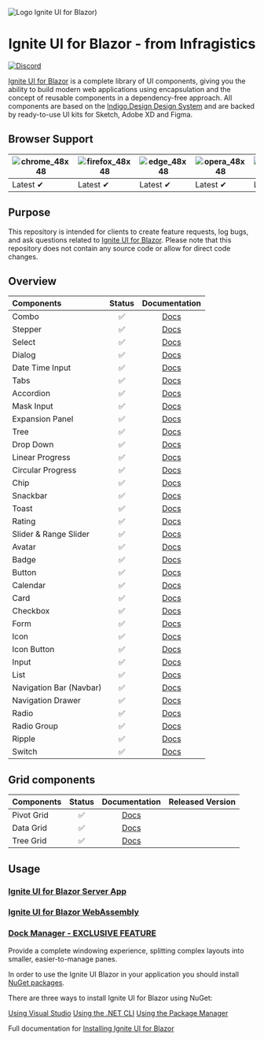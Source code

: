 ![Logo Ignite UI for Blazor)](https://user-images.githubusercontent.com/52001020/173773052-e8fd2806-2631-47a8-838d-1eabdaa4afce.svg)


<h1 align="center">
  Ignite UI for Blazor - from Infragistics 
</h1>



[![Discord](https://img.shields.io/discord/836634487483269200?logo=discord&logoColor=ffffff)](https://discord.com/channels/836634487483269200/836636796229386241)

[Ignite UI for Blazor](https://www.infragistics.com/products/ignite-ui-blazor) is a complete library of UI components, giving you the ability to build modern web applications using encapsulation and the concept of reusable components in a dependency-free approach. 
All components are based on the [Indigo.Design Design System](https://www.infragistics.com/products/appbuilder/ui-toolkit) and are backed by ready-to-use UI kits for Sketch, Adobe XD and Figma.

## Browser Support

![chrome_48x48](https://user-images.githubusercontent.com/2188411/168109445-fbd7b217-35f9-44d1-8002-1eb97e39cdc6.png) | ![firefox_48x48](https://user-images.githubusercontent.com/2188411/168109465-e46305ee-f69f-4fa5-8f4a-14876f7fd3ca.png) | ![edge_48x48](https://user-images.githubusercontent.com/2188411/168109472-a730f8c0-3822-4ae6-9f54-785a66695245.png) | ![opera_48x48](https://user-images.githubusercontent.com/2188411/168109520-b6865a6c-b69f-44a4-9948-748d8afd687c.png) | ![safari_48x48](https://user-images.githubusercontent.com/2188411/168109527-6c58f2cf-7386-4b97-98b1-cfe0ab4e8626.png)
--- | --- | --- | --- | --- |
Latest ✔ | Latest ✔ | Latest ✔ | Latest ✔ | Latest ✔ |

## Purpose

This repository is intended for clients to create feature requests, log bugs, and ask questions related to [Ignite UI for Blazor](https://www.infragistics.com/products/ignite-ui-blazor). Please note that this repository does not contain any source code or allow for direct code changes.

## Overview

|Components|Status|Documentation|
|:--|:--:|:--:|
|Combo|:white_check_mark:|[Docs](https://www.infragistics.com/products/ignite-ui-blazor/blazor/components/inputs/combo/overview)
|Stepper|:white_check_mark:|[Docs](https://www.infragistics.com/products/ignite-ui-blazor/blazor/components/layouts/stepper)|
|Select|:white_check_mark:|[Docs](https://www.infragistics.com/products/ignite-ui-blazor/blazor/components/inputs/select)|
|Dialog|:white_check_mark:|[Docs](https://www.infragistics.com/products/ignite-ui-blazor/blazor/components/notifications/dialog)|
|Date Time Input|:white_check_mark:|[Docs](https://www.infragistics.com/products/ignite-ui-blazor/blazor/components/inputs/date-time-input)|
|Tabs|:white_check_mark:|[Docs](https://www.infragistics.com/products/ignite-ui-blazor/blazor/components/layouts/tabs)|
|Accordion|:white_check_mark:|[Docs](https://www.infragistics.com/products/ignite-ui-blazor/blazor/components/layouts/accordion)|
|Mask Input|:white_check_mark:|[Docs](https://www.infragistics.com/products/ignite-ui-blazor/blazor/components/inputs/input)|
|Expansion Panel|:white_check_mark:|[Docs](https://www.infragistics.com/products/ignite-ui-blazor/blazor/components/layouts/expansion-panel)|
|Tree|:white_check_mark:|[Docs](https://www.infragistics.com/products/ignite-ui-blazor/blazor/components/grids/tree)|
|Drop Down|:white_check_mark:|[Docs](https://www.infragistics.com/products/ignite-ui-blazor/blazor/components/notifications/toast)|
|Linear Progress|:white_check_mark:|[Docs](https://www.infragistics.com/products/ignite-ui-blazor/blazor/components/inputs/linear-progress)|
|Circular Progress|:white_check_mark:|[Docs](https://www.infragistics.com/products/ignite-ui-blazor/blazor/components/inputs/circular-progress)|
|Chip|:white_check_mark:|[Docs](https://www.infragistics.com/products/ignite-ui-blazor/blazor/components/inputs/chip)|   
|Snackbar|:white_check_mark:|[Docs](https://www.infragistics.com/products/ignite-ui-blazor/blazor/components/notifications/snackbar)|
|Toast|:white_check_mark:|[Docs](https://www.infragistics.com/products/ignite-ui-blazor/blazor/components/notifications/toast)|
|Rating|:white_check_mark:|[Docs](https://www.infragistics.com/products/ignite-ui-blazor/blazor/components/inputs/rating)|
|Slider & Range Slider|:white_check_mark:|[Docs](https://www.infragistics.com/products/ignite-ui-blazor/blazor/components/inputs/slider)| 
|Avatar|:white_check_mark:|[Docs](https://www.infragistics.com/products/ignite-ui-blazor/blazor/components/layouts/avatar)|
|Badge|:white_check_mark:|[Docs](https://www.infragistics.com/products/ignite-ui-blazor/blazor/components/inputs/badge)|
|Button|:white_check_mark:|[Docs](https://www.infragistics.com/products/ignite-ui-blazor/blazor/components/inputs/button)|
|Calendar|:white_check_mark:|[Docs](https://www.infragistics.com/products/ignite-ui-blazor/blazor/components/scheduling/calendar)|
|Card|:white_check_mark:|[Docs](https://www.infragistics.com/products/ignite-ui-blazor/blazor/components/layouts/card)|
|Checkbox|:white_check_mark:|[Docs](https://www.infragistics.com/products/ignite-ui-blazor/blazor/components/inputs/checkbox)|
|Form|:white_check_mark:|[Docs](https://www.infragistics.com/products/ignite-ui-blazor/blazor/components/inputs/form)|
|Icon|:white_check_mark:|[Docs](https://www.infragistics.com/products/ignite-ui-blazor/blazor/components/layouts/icon)|
|Icon Button|:white_check_mark:|[Docs](https://www.infragistics.com/products/ignite-ui-blazor/blazor/components/inputs/icon-button)|
|Input|:white_check_mark:|[Docs](https://www.infragistics.com/products/ignite-ui-blazor/blazor/components/inputs/input)|
|List|:white_check_mark:|[Docs](https://www.infragistics.com/products/ignite-ui-blazor/blazor/components/grids/list)|
|Navigation Bar (Navbar)|:white_check_mark:|[Docs](https://www.infragistics.com/products/ignite-ui-blazor/blazor/components/menus/navbar)|
|Navigation Drawer|:white_check_mark:|[Docs](https://www.infragistics.com/products/ignite-ui-blazor/blazor/components/menus/navigation-drawer)|
|Radio|:white_check_mark:|[Docs](https://www.infragistics.com/products/ignite-ui-blazor/blazor/components/inputs/radio)|
|Radio Group|:white_check_mark:|[Docs](https://www.infragistics.com/products/ignite-ui-blazor/blazor/components/inputs/radio)|
|Ripple|:white_check_mark:|[Docs](https://www.infragistics.com/products/ignite-ui-blazor/blazor/components/inputs/ripple)|
|Switch|:white_check_mark:|[Docs](https://www.infragistics.com/products/ignite-ui-blazor/blazor/components/inputs/switch)|

## Grid components

|Components|Status|Documentation|Released Version|
|:--|:--:|:--:|:--:|
|Pivot Grid|:white_check_mark:|[Docs](https://www.infragistics.com/products/ignite-ui-blazor/blazor/components/grids/pivot-grid/overview)|
|Data Grid|:white_check_mark:|[Docs](https://www.infragistics.com/products/ignite-ui-blazor/blazor/components/grids/grid/overview)||
|Tree Grid|:white_check_mark:|[Docs](https://www.infragistics.com/products/ignite-ui-blazor/blazor/components/grids/tree-grid/overview)||

## Usage

### [Ignite UI for Blazor Server App](https://www.infragistics.com/products/ignite-ui-blazor/blazor/components/general-getting-started#install-ignite-ui-for-blazor)

### [Ignite UI for Blazor WebAssembly](https://www.infragistics.com/products/ignite-ui-blazor/blazor/components/general-getting-started-blazor-client)

### [Dock Manager - EXCLUSIVE FEATURE](https://www.infragistics.com/products/ignite-ui-blazor/blazor/components/layouts/dock-manager)

Provide a complete windowing experience, splitting complex layouts into smaller, easier-to-manage panes. 

In order to use the Ignite UI Blazor in your application you should install 
[NuGet packages](https://www.nuget.org/packages/IgniteUI.Blazor.Trial).

There are three ways to install Ignite UI for Blazor using NuGet:

[Using Visual Studio](https://www.infragistics.com/products/ignite-ui-blazor/blazor/components/general-installing-blazor#using-visual-studio)
[Using the .NET CLI](https://www.infragistics.com/products/ignite-ui-blazor/blazor/components/general-installing-blazor#using-the-net-cli)
[Using the Package Manager](https://www.infragistics.com/products/ignite-ui-blazor/blazor/components/general-installing-blazor#using-the-package-manager)

Full documentation for [Installing Ignite UI for Blazor](https://www.infragistics.com/products/ignite-ui-blazor/blazor/components/general-installing-blazor)

